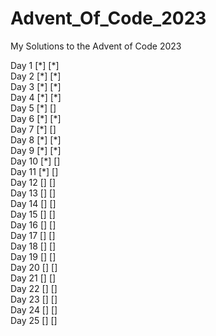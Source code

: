 # Advent_Of_Code_2023
My Solutions to the Advent of Code 2023

Day 1   [\*] [\*]  
Day 2   [\*] [\*]  
Day 3   [\*] [\*]  
Day 4   [\*] [\*]  
Day 5   [\*] []  
Day 6   [\*] [\*]  
Day 7   [\*] []  
Day 8   [\*] [\*]  
Day 9   [\*] [\*]  
Day 10  [\*] []  
Day 11  [\*] []  
Day 12  [] []  
Day 13  [] []  
Day 14  [] []  
Day 15  [] []  
Day 16  [] []  
Day 17  [] []  
Day 18  [] []  
Day 19  [] []  
Day 20  [] []  
Day 21  [] []  
Day 22  [] []  
Day 23  [] []  
Day 24  [] []  
Day 25  [] []  